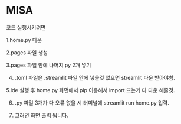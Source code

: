 # MISA

코드 실행시키려면

  1.home.py 다운

  2.pages 파일 생성 

  3.pages 파일 안에 나머지 py 2개 넣기
  
4. .toml 파일은 .streamlit 파일 안에 넣을것 없으면 streamlit 다운 받아야함.

  5.ide 실행 후 home.py 화면에서 pip 이용해서 import 뜨는거 다 다운 해줄것.
  
6. .py 파일 3개가 다 오류 없을 시 터미널에 streamlit run home.py 입력.
   
  7. 그러면 화면 출력 됩니다.
